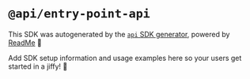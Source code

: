 # `@api/entry-point-api`

This SDK was autogenerated by the [`api` SDK generator](https://api.readme.dev), powered by [ReadMe](https://readme.com) 🦉

Add SDK setup information and usage examples here so your users get started in a jiffy! 🚀

<!---

Here's some additional info about the generated SDK:

`api` version: 7.0.0-beta.10
Generated at 2024-11-18T13:48:07.350Z

--->
